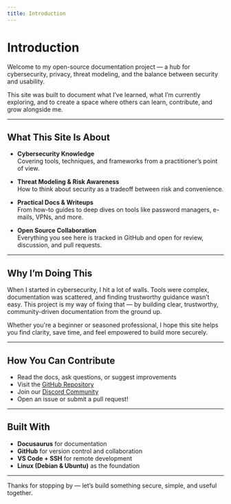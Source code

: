 ```yaml
---
title: Introduction
---
```


# Introduction

Welcome to my open-source documentation project — a hub for cybersecurity, privacy, threat modeling, and the balance between security and usability.

This site was built to document what I’ve learned, what I’m currently exploring, and to create a space where others can learn, contribute, and grow alongside me.

---

## What This Site Is About

- **Cybersecurity Knowledge**  
  Covering tools, techniques, and frameworks from a practitioner’s point of view.

- **Threat Modeling & Risk Awareness**  
  How to think about security as a tradeoff between risk and convenience.

- **Practical Docs & Writeups**  
  From how-to guides to deep dives on tools like password managers, e-mails, VPNs, and more.

- **Open Source Collaboration**  
  Everything you see here is tracked in GitHub and open for review, discussion, and pull requests.

---

## Why I’m Doing This

When I started in cybersecurity, I hit a lot of walls. Tools were complex, documentation was scattered, and finding trustworthy guidance wasn’t easy. This project is my way of fixing that — by building clear, trustworthy, community-driven documentation from the ground up.

Whether you're a beginner or seasoned professional, I hope this site helps you find clarity, save time, and feel empowered to build more securely.

---

## How You Can Contribute

- Read the docs, ask questions, or suggest improvements  
- Visit the [GitHub Repository](https://github.com/networkwilbi/NetworkWilbiDocs)  
- Join our [Discord Community](https://discord.gg/puP5WBbdky)  
- Open an issue or submit a pull request!

---

## Built With

- **Docusaurus** for documentation  
- **GitHub** for version control and collaboration  
- **VS Code + SSH** for remote development  
- **Linux (Debian & Ubuntu)** as the foundation

---

Thanks for stopping by — let’s build something secure, simple, and useful together.

